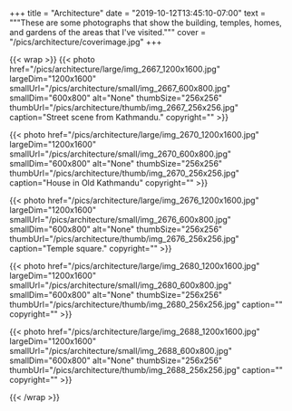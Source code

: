 +++
title = "Architecture"
date = "2019-10-12T13:45:10-07:00"
text = """These are some photographs that show the building, temples, homes, and gardens of the areas that I've visited."""
cover = "/pics/architecture/coverimage.jpg"
+++

{{< wrap >}}
{{< photo href="/pics/architecture/large/img_2667_1200x1600.jpg" largeDim="1200x1600" smallUrl="/pics/architecture/small/img_2667_600x800.jpg" smallDim="600x800" alt="None" thumbSize="256x256" thumbUrl="/pics/architecture/thumb/img_2667_256x256.jpg" caption="Street scene from Kathmandu." copyright="" >}}

{{< photo href="/pics/architecture/large/img_2670_1200x1600.jpg" largeDim="1200x1600" smallUrl="/pics/architecture/small/img_2670_600x800.jpg" smallDim="600x800" alt="None" thumbSize="256x256" thumbUrl="/pics/architecture/thumb/img_2670_256x256.jpg" caption="House in Old Kathmandu" copyright="" >}}

{{< photo href="/pics/architecture/large/img_2676_1200x1600.jpg" largeDim="1200x1600" smallUrl="/pics/architecture/small/img_2676_600x800.jpg" smallDim="600x800" alt="None" thumbSize="256x256" thumbUrl="/pics/architecture/thumb/img_2676_256x256.jpg" caption="Temple square." copyright="" >}}

{{< photo href="/pics/architecture/large/img_2680_1200x1600.jpg" largeDim="1200x1600" smallUrl="/pics/architecture/small/img_2680_600x800.jpg" smallDim="600x800" alt="None" thumbSize="256x256" thumbUrl="/pics/architecture/thumb/img_2680_256x256.jpg" caption="" copyright="" >}}

{{< photo href="/pics/architecture/large/img_2688_1200x1600.jpg" largeDim="1200x1600" smallUrl="/pics/architecture/small/img_2688_600x800.jpg" smallDim="600x800" alt="None" thumbSize="256x256" thumbUrl="/pics/architecture/thumb/img_2688_256x256.jpg" caption="" copyright="" >}}

{{< /wrap >}}